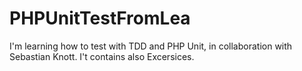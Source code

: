 # PHPUnitTestFromLea

I'm learning how to test with TDD and PHP Unit, in collaboration with Sebastian Knott. I't contains also Excersices.
